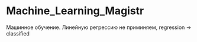 # Machine_Learning_Magistr
Машинное обучение.
Линейную регрессию не приминяем, regression -> classified
